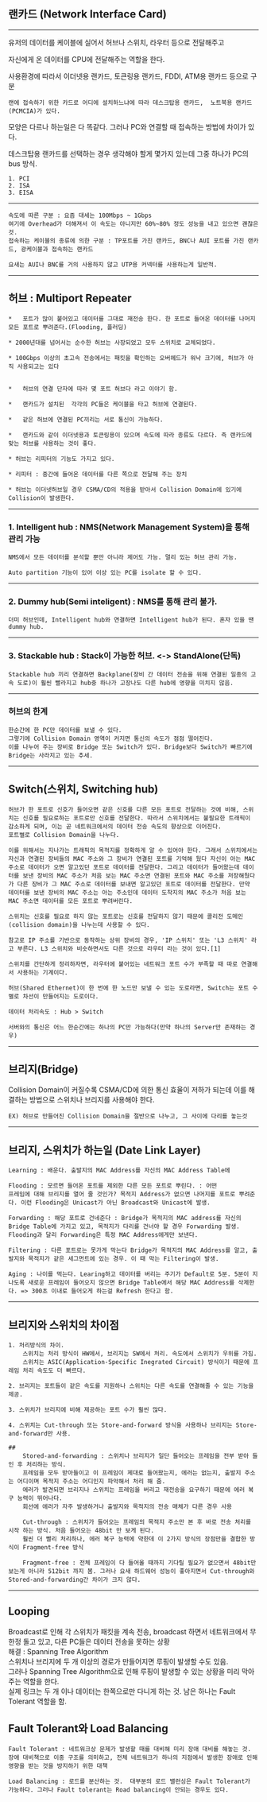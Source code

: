 ## 랜카드 (Network Interface Card)
***
유저의 데이터를 케이블에 실어서 허브나 스위치, 라우터 등으로 전달해주고 

자신에게 온 데이터를 CPU에 전달해주는 역할을 한다.

사용환경에 따라서 이더넷용 랜카드, 토큰링용 랜카드, FDDI, ATM용 랜카드 등으로 구분

    랜에 접속하기 위한 카드로 어디에 설치하느냐에 따라 데스크탑용 랜카드,  노트북용 랜카드(PCMCIA)가 있다.

모양은 다르나 하는일은 다 똑같다. 그러나 PC와 연결할 때 접속하는 방법에 차이가 있다.

데스크탑용 랜카드를 선택하는 경우 생각해야 할게 몇가지 있는데 그중 하나가 PC의 bus 방식.

    1. PCI
    2. ISA
    3. EISA
***

    속도에 따른 구분 : 요즘 대세는 100Mbps ~ 1Gbps
    여기에 Overhead가 더해져서 이 속도는 아니지만 60%~80% 정도 성능을 내고 있으면 괜찮은 것.
    접속하는 케이블의 종류에 의한 구분 : TP포트를 가진 랜카드, BNC나 AUI 포트를 가진 랜카드, 광케이블과 접속하는 랜카드

    요새는 AUI나 BNC를 거의 사용하지 않고 UTP용 커넥터를 사용하는게 일반적.
***
## 허브 : Multiport Repeater

    *   포트가 많이 붙어있고 데이터를 그대로 재전송 한다. 한 포트로 들어온 데이터를 나머지 모든 포트로 뿌려준다.(Flooding, 플러딩)

    * 2000년대를 넘어서는 순수한 허브는 사장되었고 모두 스위치로 교체되었다.

    * 100Gbps 이상의 초고속 전송에서는 패킷을 확인하는 오버헤드가 워낙 크기에, 허브가 아직 사용되고는 있다


    *   허브의 연결 단자에 따라 몇 포트 허브다 라고 이야기 함.

    *   랜카드가 설치된  각각의 PC들은 케이블을 타고 허브에 연결된다.

    *   같은 허브에 연결된 PC끼리는 서로 통신이 가능하다.

    *   랜카드와 같이 이더넷용과 토큰링용이 있으며 속도에 따라 종류도 다르다. 즉 랜카드에 맞는 허브를 사용하는 것이 좋다.

    * 허브는 리피터의 기능도 가지고 있다.

    * 리피터 : 중간에 들어온 데이터를 다른 쪽으로 전달해 주는 장치

    * 허브는 이더넷허브일 경우 CSMA/CD의 적용을 받아서 Collision Domain에 있기에 Collision이 발생한다.
***

### 1. Intelligent hub : NMS(Network Management System)을 통해 관리 가능
    NMS에서 모든 데이터를 분석할 뿐만 아니라 제어도 가능. 멀리 있는 허브 관리 가능.

    Auto partition 기능이 있어 이상 있는 PC를 isolate 할 수 있다.
***
### 2. Dummy hub(Semi inteligent) : NMS를 통해 관리 불가.
    더미 허브인데, Intelligent hub와 연결하면 Intelligent hub가 된다. 혼자 있을 땐 dummy hub.
***
### 3. Stackable hub : Stack이 가능한 허브. <-> StandAlone(단독)
    Stackable hub 끼리 연결하면 Backplane(장비 간 데이터 전송을 위해 연결된 일종의 고속 도로)이 훨씬 빨라지고 hub중 하나가 고장나도 다른 hub에 영향을 미치지 않음.
***
### 허브의 한계
    한순간에 한 PC만 데이터를 보낼 수 있다.
    그렇기에 Collision Domain 영역이 커지면 통신의 속도가 점점 떨어진다.
    이를 나누어 주는 장비로 Bridge 또는 Switch가 있다. Bridge보다 Switch가 빠르기에 Bridge는 사라지고 있는 추세.
***
## Switch(스위치, Switching hub)
    허브가 한 포트로 신호가 들어오면 같은 신호를 다른 모든 포트로 전달하는 것에 비해, 스위치는 신호를 필요로하는 포트로만 신호를 전달한다. 따라서 스위치에서는 불필요한 트래픽이 감소하게 되며, 이는 곧 네트워크에서의 데이터 전송 속도의 향상으로 이어진다.  
    포트별로 Collision Domain을 나누다.

    이를 위해서는 지나가는 트래픽의 목적지를 정확하게 알 수 있어야 한다. 그래서 스위치에서는 자신과 연결된 장비들의 MAC 주소와 그 장비가 연결된 포트를 기억해 뒀다 자신이 아는 MAC 주소로 데이터가 오면 알고있던 포트로 데이터를 전달한다. 그리고 데이터가 들어왔는데 데이터를 보낸 장비의 MAC 주소가 처음 보는 MAC 주소면 연결된 포트와 MAC 주소를 저장해뒀다가 다른 장비가 그 MAC 주소로 데이터를 보내면 알고있던 포트로 데이터를 전달한다. 만약 데이터를 보낸 장비의 MAC 주소는 아는 주소인데 데이터 도착지의 MAC 주소가 처음 보는 MAC 주소면 데이터를 모든 포트로 뿌려버린다.

    스위치는 신호를 필요로 하지 않는 포트로는 신호를 전달하지 않기 때문에 콜리전 도메인(collision domain)을 나누는데 사용할 수 있다.

    참고로 IP 주소를 기반으로 동작하는 상위 장비의 경우, 'IP 스위치' 또는 'L3 스위치' 라고 부른다. L3 스위치와 비슷하면서도 다른 것으로 라우터 라는 것이 있다.[1]

    스위치를 간단하게 정리하자면, 라우터에 붙어있는 네트워크 포트 수가 부족할 때 따로 연결해서 사용하는 기계이다.

    허브(Shared Ethernet)이 한 번에 한 노드만 보낼 수 있는 도로라면, Switch는 포트 수별로 차선이 만들어지는 도로이다.

    데이터 처리속도 : Hub > Switch

    서버와의 통신은 어느 한순간에는 하나의 PC만 가능하다(만약 하나의 Server만 존재하는 경우)

***

## 브리지(Bridge)
Collision Domain이 커질수록 CSMA/CD에 의한 통신 효율이 저하가 되는데 이를 해결하는 방법으로 스위치나 브리지를 사용해야 한다.  
    
    EX) 허브로 만들어진 Collision Domain을 절반으로 나누고, 그 사이에 다리를 놓는것
***
## 브리지, 스위치가 하는일 (Date Link Layer)
    Learning : 배운다. 출발지의 MAC Address를 자신의 MAC Address Table에

    Flooding : 모르면 들어온 포트를 제외한 다른 모든 포트로 뿌린다. : 어떤 
    프레임에 대해 브리지를 열어 줄 것인가? 목적지 Address가 없으면 나머지를 포트로 뿌려준다. 이런 Flooding은 Unicast가 아닌 Broadcast와 Unicast에 발생.

    Forwarding : 해당 포트로 건네준다 : Bridge가 목적지의 MAC address를 자신의 Bridge Table에 가지고 있고, 목적지가 다리를 건너야 할 경우 Forwarding 발생.
    Flooding과 달리 Forwarding은 특정 MAC Address에게만 보낸다.

    Filtering : 다른 포트로는 못가게 막는다 Bridge가 목적지의 MAC Address를 알고, 출발지와 목적지가 같은 세그먼트에 있는 경우. 이 때 막는 Filtering이 발생.

    Aging : 나이를 먹는다. Learing하고 데이터를 버리는 주기가 Default로 5분. 5분이 지나도록 새로운 프레임이 들어오지 않으면 Bridge Table에서 해당 MAC Address를 삭제한다. => 300초 이내로 들어오게 하는걸 Refresh 한다고 함.
***
## 브리지와 스위치의 차이점
    1. 처리방식의 차이.
        스위치는 처리 방식이 HW에서, 브리지는 SW에서 처리. 속도에서 스위치가 우위를 가짐.
        스위치는 ASIC(Application-Specific Inegrated Circuit) 방식이기 때문에 프레임 처리 속도도 더 빠르다.

    2. 브리지는 포트들이 같은 속도를 지원하나 스위치는 다른 속도를 연결해줄 수 있는 기능을 제공.

    3. 스위치가 브리지에 비해 제공하는 포트 수가 훨씬 많다.
    
    4. 스위치는 Cut-through 또는 Store-and-forward 방식을 사용하나 브리지는 Store-and-forward만 사용.

    ##
        Stored-and-forwarding : 스위치나 브리지가 일단 들어오는 프레임을 전부 받아 들인 후 처리하는 방식.
        프레임을 모두 받아들이고 이 프레임이 제대로 들어왔는지, 에러는 없는지, 출발지 주소는 어디이며 목적지 주소는 어디인지 파악해서 처리 해 줌.
        에러가 발견되면 브리지나 스위치는 프레임을 버리고 재전송을 요구하기 때문에 에러 복구 능력이 뛰어나다.
        회선에 에러가 자주 발생하거나 출발지와 목적지의 전송 매체가 다른 경우 사용

        Cut-through : 스위치가 들어오는 프레임의 목적지 주소만 본 후 바로 전송 처리를 시작 하는 방식. 처음 들어오는 48bit 만 보게 된다.
        훨씬 더 빨리 처리하나, 에러 복구 능력에 약한데 이 2가지 방식의 장점만을 결합한 방식이 Fragment-free 방식

        Fragment-free : 전체 프레임이 다 들어올 때까지 기다릴 필요가 없으면서 48bit만 보는게 아니라 512bit 까지 봄. 그러나 요새 하드웨어 성능이 좋아지면서 Cut-through와 Stored-and-forwarding간 차이가 크지 않다.
***
## Looping
  Broadcast로 인해 각 스위치가 패킷을 계속 전송, broadcast 하면서 네트워크에서 무한정 돌고 있고, 다른 PC들은 데이터 전송을 못하는 상황  
  해결 : Spanning Tree Algorithm  
  스위치나 브리지에 두 개 이상의 경로가 만들어지면 루핑이 발생할 수도 있음.  
  그러나 Spanning Tree Algorithm으로 인해 루핑이 발생할 수 있는 상황을 미리 막아주는 역할을 한다.   
  실제 링크는 두 개 이나 데이터는 한쪽으로만 다니게 하는 것.
  남은 하나는 Fault Tolerant 역할을 함.

## Fault Tolerant와 Load Balancing
    Fault Tolerant : 네트워크상 문제가 발생할 때를 대비해 미리 장애 대비를 해놓는 것.
    장애 대비책으로 이중 구조를 의미하고, 전체 네트워크가 하나의 지점에서 발생한 장애로 인해 영향을 받는 것을 방지하기 위한 대책

    Load Balancing : 로드를 분산하는 것.  대부분의 로드 밸런싱은 Fault Tolerant가 가능하다. 그러나 Fault tolerant는 Road balancing이 안되는 경우도 있다.